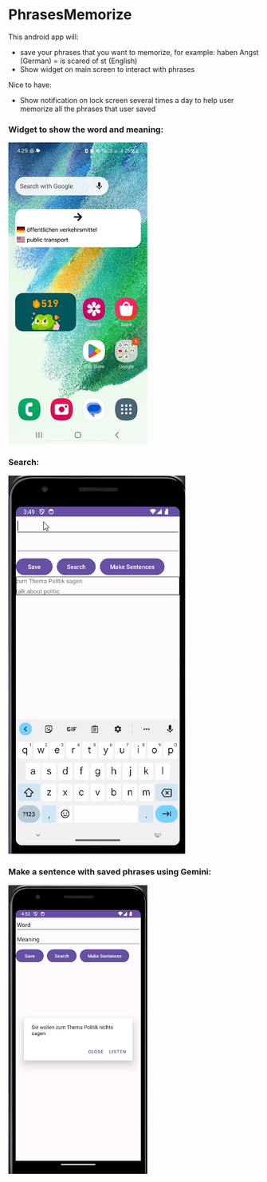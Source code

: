 # PhrasesMemorize

This android app will:
- save your phrases that you want to memorize, for example: haben Angst (German) = is scared of st (English)
- Show widget on main screen to interact with phrases

Nice to have:
- Show notification on lock screen several times a day to help user memorize all the phrases that user saved

### Widget to show the word and meaning:
![alt text](https://github.com/quangdutran/PhrasesMemorize/blob/main/app/src/main/res/app-images/realdevice.jpg)

### Search:
![alt text](https://github.com/quangdutran/PhrasesMemorize/blob/main/app/src/main/res/app-images/Search.gif)

### Make a sentence with saved phrases using Gemini:
![alt text](https://github.com/quangdutran/PhrasesMemorize/blob/main/app/src/main/res/app-images/sentence-generation.png)


